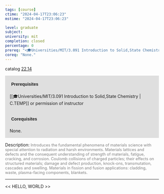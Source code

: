 ```yaml
---
tags: [course]
ctime: "2024-04-17T23:06:23"
mstime: "2024-04-17T23:06:23"

level: graduate
subject: 
university: mit
completion: closed
percentage: 0
prereq: "<🎓Universities/MIT/3.091 Introduction to Solid,State Chemistry> or permission of instructor"
coreq: "None."
---
```


catalog [22.14](http://student.mit.edu/catalog/m22b.html#22.14)

<span style="display: block; padding: 15px; background-color: rgb(100, 100, 100, 0.2);"><font id="m_prereq2754_0" style="display: block; font-family: Arial, sans-serif; font-weight: bold; padding: 5px">Prerequisites</font><br><span id="prereq2754_0">[[🎓Universities/MIT/3.091 Introduction to Solid,State Chemistry | C.TEMP]] or permission of instructor</span></span>
<span style="display: block; padding: 15px; background-color: rgb(100, 100, 100, 0.2);"><font id="m_coreq2754_0" style="display: block; font-family: Arial, sans-serif; font-weight: bold; padding: 5px">Corequisites</font><br><span id="coreq2754_0">None.</span></span>

<font style="">Description:</font>
<font style="color: grey; font-size: 0.8rem;">Introduces the fundamental phenomena of materials science with special attention to radiation and harsh environments. Materials lattices and defects and the consequent understanding of strength of materials, fatigue, cracking, and corrosion.  Coulomb collisions of charged particles; their effects on structured materials; damage and defect production, knock-ons, transmutation, cascades and swelling. Materials in fission and fusion applications: cladding, waste, plasma-facing components, blankets.</font>



---

<< HELLO, WORLD >>
